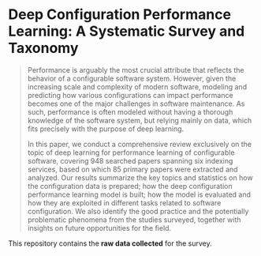 # Deep Configuration Performance Learning: A Systematic Survey and Taxonomy
> Performance is arguably the most crucial attribute that reflects the behavior of a configurable software system. However, given the increasing scale and complexity of modern software, modeling and predicting how various configurations can impact performance becomes one of the major challenges in software maintenance. As such, performance is often modeled without having a thorough knowledge of the software system, but relying mainly on data, which fits precisely with the purpose of deep learning. 
> 
>In this paper, we conduct a comprehensive review exclusively on the topic of deep learning for performance learning of configurable software, covering 948 searched papers spanning six indexing services, based on which 85 primary papers were extracted and analyzed. Our results summarize the key topics and statistics on how the configuration data is prepared; how the deep configuration performance learning model is built; how the model is evaluated and how they are exploited in different tasks related to software configuration. We also identify the good practice and the potentially problematic phenomena from the studies surveyed, together with insights on future opportunities for the field. 

This repository contains the **raw data collected** for the survey.
